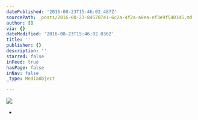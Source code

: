 ```yaml
---
datePublished: '2016-08-23T15:46:02.487Z'
sourcePath: _posts/2016-08-23-845707e1-6c2a-4f2a-a8ea-ef3e9f540145.md
author: []
via: {}
dateModified: '2016-08-23T15:46:02.036Z'
title: ''
publisher: {}
description: ''
starred: false
inFeed: true
hasPage: false
inNav: false
_type: MediaObject

---
```

![](https://imgflo.herokuapp.com/graph/vahj1ThiexotieMo/2d0049b91335ee5d1a95c372f0122d01/croprotate.jpg?cropheight=1068&cropwidth=1648&degrees=0&input=https%3A%2F%2Fthe-grid-user-content.s3-us-west-2.amazonaws.com%2F60f34458-f1fd-4d22-a11b-32ba1cd1556c.jpg&x=210&y=0)

*